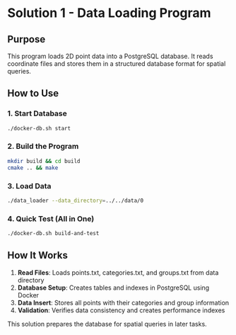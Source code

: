 # Solution 1 - Data Loading Program

## Purpose
This program loads 2D point data into a PostgreSQL database. It reads coordinate files and stores them in a structured database format for spatial queries.

## How to Use

### 1. Start Database
```bash
./docker-db.sh start
```

### 2. Build the Program
```bash
mkdir build && cd build
cmake .. && make
```

### 3. Load Data
```bash
./data_loader --data_directory=../../data/0
```

### 4. Quick Test (All in One)
```bash
./docker-db.sh build-and-test
```

## How It Works
1. **Read Files**: Loads points.txt, categories.txt, and groups.txt from data directory
2. **Database Setup**: Creates tables and indexes in PostgreSQL using Docker
3. **Data Insert**: Stores all points with their categories and group information
4. **Validation**: Verifies data consistency and creates performance indexes

This solution prepares the database for spatial queries in later tasks.